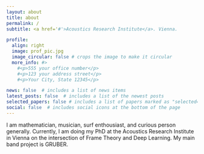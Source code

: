 ```yaml
---
layout: about
title: about
permalink: /
subtitle: <a href='#'>Acoustics Research Institute</a>. Vienna.

profile:
  align: right
  image: prof_pic.jpg
  image_circular: false # crops the image to make it circular
  more_info: #>
    #<p>555 your office number</p>
    #<p>123 your address street</p>
    #<p>Your City, State 12345</p>

news: false  # includes a list of news items
latest_posts: false  # includes a list of the newest posts
selected_papers: false # includes a list of papers marked as "selected={true}"
social: false  # includes social icons at the bottom of the page
---
```


I am mathematician, musician, surf enthousiast, and curious person generally. Currently, I am doing my PhD at the Acoustics Research Institute in Vienna on the intersection of Frame Theory and Deep Learning. My main band project is GRUBER.